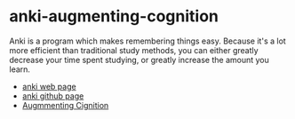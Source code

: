 # anki-augmenting-cognition

Anki is a program which makes remembering things easy. Because it's a lot more efficient than traditional study methods, you can either greatly decrease your time spent studying, or greatly increase the amount you learn.

* [anki web page](https://apps.ankiweb.net/)
* [anki github page](https://github.com/dae/anki)
* [Augmmenting Cignition](http://augmentingcognition.com/ltm.html)

